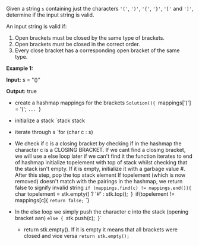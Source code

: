Given a string `s` containing just the characters `'('`, `')'`, `'{'`, `'}'`, `'['` and `']'`, determine if the input string is valid.

An input string is valid if:

1. Open brackets must be closed by the same type of brackets.
2. Open brackets must be closed in the correct order.
3. Every close bracket has a corresponding open bracket of the same type.

**Example 1:**

**Input:** s = "()"

**Output:** true

- create a hashmap mappings for the brackets
 `Solution(){
	 `mappings[')'] = '(';
	  `...
  `}

- initialize a stack
  `stack<char> stack 
  
- iterate through s 
  `for (char c : s)
  
- We check if c is a closing bracket by checking if in the hashmap the character c is a CLOSING BRACKET. If we cant find a closing bracket, we will use a else loop later
  if we can't find it the function iterates to end of hashmap
  initialize topelement with top of stack whilst checking that the stack isn't empty. 
  If it is empty, initialize it with a garbage value #. 
  After this step, pop the top stack element
  If topelement (which is now removed) doesn't match with the pairings in the hashmap, we return false to signify invalid string
  `if (mappings.find(c) != mappings.end()){
  `char topelement = stk.empty() ? '#' : stk.top();`
  `}`
  `if(topelement != mappings[c]{
  `return false;`
  `}

- In the else loop we simply push the character c into the stack (opening bracket aan)
  `else {
  `stk.push(c);`
  `}`
  
  - return stk.empty(). If it is empty it means that all brackets were closed and vice versa
    `return stk.empty();`
  